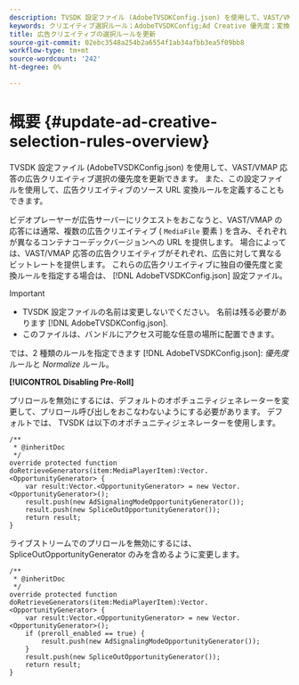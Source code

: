 ```yaml
---
description: TVSDK 設定ファイル (AdobeTVSDKConfig.json) を使用して、VAST/VMAP 応答の広告クリエイティブ選択の優先度を更新できます。 また、この設定ファイルを使用して、広告クリエイティブのソース URL 変換ルールを定義することもできます。
keywords: クリエイティブ選択ルール；AdobeTVSDKConfig;Ad Creative 優先度；変換ルール
title: 広告クリエイティブの選択ルールを更新
source-git-commit: 02ebc3548a254b2a6554f1ab34afbb3ea5f09bb8
workflow-type: tm+mt
source-wordcount: '242'
ht-degree: 0%

---
```


# 概要 {#update-ad-creative-selection-rules-overview}

TVSDK 設定ファイル (AdobeTVSDKConfig.json) を使用して、VAST/VMAP 応答の広告クリエイティブ選択の優先度を更新できます。 また、この設定ファイルを使用して、広告クリエイティブのソース URL 変換ルールを定義することもできます。

ビデオプレーヤーが広告サーバーにリクエストをおこなうと、VAST/VMAP の応答には通常、複数の広告クリエイティブ ( `MediaFile` 要素 ) を含み、それぞれが異なるコンテナコーデックバージョンへの URL を提供します。 場合によっては、VAST/VMAP 応答の広告クリエイティブがそれぞれ、広告に対して異なるビットレートを提供します。 これらの広告クリエイティブに独自の優先度と変換ルールを指定する場合は、 [!DNL AdobeTVSDKConfig.json] 設定ファイル。

>[!IMPORTANT]
>
>* TVSDK 設定ファイルの名前は変更しないでください。 名前は残る必要があります [!DNL AdobeTVSDKConfig.json].
>* このファイルは、バンドルにアクセス可能な任意の場所に配置できます。
>

では、2 種類のルールを指定できます [!DNL AdobeTVSDKConfig.json]: *優先度* ルールと *Normalize* ルール。

**[!UICONTROL Disabling Pre-Roll]**

プリロールを無効にするには、デフォルトのオポチュニティジェネレーターを変更して、プリロール呼び出しをおこなわないようにする必要があります。 デフォルトでは、 TVSDK は以下のオポチュニティジェネレーターを使用します。

```
/** 
 * @inheritDoc 
 */ 
override protected function doRetrieveGenerators(item:MediaPlayerItem):Vector.<OpportunityGenerator> { 
    var result:Vector.<OpportunityGenerator> = new Vector.<OpportunityGenerator>(); 
    result.push(new AdSignalingModeOpportunityGenerator()); 
    result.push(new SpliceOutOpportunityGenerator()); 
    return result; 
} 
```

ライブストリームでのプリロールを無効にするには、SpliceOutOpportunityGenerator のみを含めるように変更します。

```
/** 
 * @inheritDoc 
 */ 
override protected function doRetrieveGenerators(item:MediaPlayerItem):Vector.<OpportunityGenerator> { 
    var result:Vector.<OpportunityGenerator> = new Vector.<OpportunityGenerator>(); 
    if (preroll_enabled == true) { 
        result.push(new AdSignalingModeOpportunityGenerator()); 
    } 
    result.push(new SpliceOutOpportunityGenerator()); 
    return result; 
}
```
